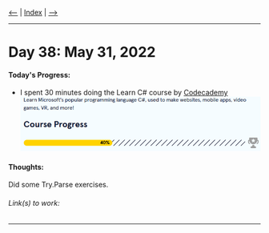 [<--](../Days/Day37.md) | [Index](../README.md) | [-->](Days/Day39.md)
____
# Day 38: May 31, 2022
#### Today's Progress:
- I spent 30 minutes doing the Learn C# course by [Codecademy](https://www.codecademy.com/learn/learn-c-sharp)
![CsharpProgress40.png](../Attachments-DOC/CsharpProgress40.png)

#### Thoughts:
Did some Try.Parse exercises.

###### Link(s) to work:

___
